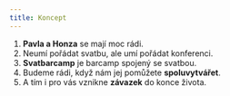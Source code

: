 ```yaml
---
title: Koncept
---
```

1. **Pavla a Honza** se mají moc rádi.
1. Neumí pořádat svatbu, ale umí pořádat konferenci.
1. **Svatbarcamp** je barcamp spojený se svatbou.
1. Budeme rádi, když nám jej pomůžete **spoluvytvářet**.
1. A tím i pro vás vznikne **závazek** do konce života.
